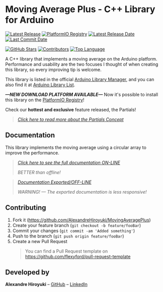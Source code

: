 # Moving Average Plus - C++ Library for Arduino

[![Latest Release](https://img.shields.io/github/v/release/AlexandreHiroyuki/MovingAveragePlus)](https://github.com/AlexandreHiroyuki/MovingAveragePlus/releases)
[![PlatformIO Registry](https://badges.registry.platformio.org/packages/alexandrehiroyuki/library/MovingAveragePlus.svg)](https://registry.platformio.org/libraries/alexandrehiroyuki/MovingAveragePlus)
[![Latest Release Date](https://img.shields.io/github/release-date/AlexandreHiroyuki/MovingAveragePlus)](https://github.com/AlexandreHiroyuki/MovingAveragePlus/releases)
[![Last Commit Date](https://img.shields.io/github/last-commit/AlexandreHiroyuki/MovingAveragePlus)](https://github.com/AlexandreHiroyuki/MovingAveragePlus/commits/master)

[![GitHub Stars](https://img.shields.io/github/stars/AlexandreHiroyuki/MovingAveragePlus?color=yellow)](https://github.com/AlexandreHiroyuki/MovingAveragePlus/stargazers)
[![Contributors](https://img.shields.io/github/contributors-anon/AlexandreHiroyuki/MovingAveragePlus)](https://github.com/AlexandreHiroyuki/MovingAveragePlus/graphs/contributors)
[![Top Language](https://img.shields.io/github/languages/top/AlexandreHiroyuki/MovingAveragePlus)](https://github.com/AlexandreHiroyuki/MovingAveragePlus)

A C++ library that implements a moving average on the Arduino platform. Performance and usability are the two focuses I thought of when creating this library, so every improving tip is welcome.

This library is listed in the official [Arduino Library Manager](https://www.arduino.cc/reference/en/libraries/moving-average-plus/), and you can also find it at [Arduino Library List](https://www.arduinolibraries.info/libraries/moving-average-plus).

_**—NEW DOWNLOAD PLATFORM AVAILABLE—**_ Now it's possible to install this library on the [PlatformIO Registry](https://registry.platformio.org/libraries/alexandrehiroyuki/MovingAveragePlus)!

Check our **hottest and exclusive** feature released, the Partials!

> _[Click here to read more about the Partials Concept](https://alexandrehiroyuki.github.io/MovingAveragePlus/Moving%20Ave%20462e9/Moving%20Ave%20a3c6f/Partials%205372a.html)_

## Documentation

This library implements the moving average using a circular array to improve the performance.

> _[Click here to see the full documentation ON-LINE](https://moving-average-plus.notion.site/Moving-Average-Lib-for-Arduino-Docs-321407678aab4ba99a03116af9bcf37b)_
>
> _BETTER than offline!_

> _[Documentation Exported/OFF-LINE](https://alexandrehiroyuki.github.io/MovingAveragePlus/)_
>
> _WARNING! — The exported documentation is less responsive!_

## Contributing

1. Fork it (<https://github.com/AlexandreHiroyuki/MovingAveragePlus>)
2. Create your feature branch (`git checkout -b feature/fooBar`)
3. Commit your changes (`git commit -am 'Added something'`)
4. Push to the branch (`git push origin feature/fooBar`)
5. Create a new Pull Request
   > You can find a Pull Request template on <https://github.com/flexyford/pull-request-template>

## Developed by

**Alexandre Hiroyuki** – [GitHub](https://github.com/AlexandreHiroyuki) – [LinkedIn](https://www.linkedin.com/in/alexandre-hiroyuki-yamauchi-7137241a6/)
